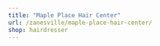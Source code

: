 ```yaml
---
title: "Maple Place Hair Center"
url: /zanesville/maple-place-hair-center/
shop: hairdresser
---
```


